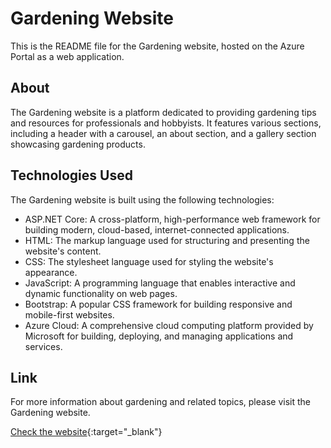 # Gardening Website

This is the README file for the Gardening website, hosted on the Azure Portal as a web application.

## About

The Gardening website is a platform dedicated to providing gardening tips and resources for professionals and hobbyists. It features various sections, including a header with a carousel, an about section, and a gallery section showcasing gardening products. 

## Technologies Used

The Gardening website is built using the following technologies:

- ASP.NET Core: A cross-platform, high-performance web framework for building modern, cloud-based, internet-connected applications.
- HTML: The markup language used for structuring and presenting the website's content.
- CSS: The stylesheet language used for styling the website's appearance.
- JavaScript: A programming language that enables interactive and dynamic functionality on web pages.
- Bootstrap: A popular CSS framework for building responsive and mobile-first websites.
- Azure Cloud: A comprehensive cloud computing platform provided by Microsoft for building, deploying, and managing applications and services.

## Link

For more information about gardening and related topics, please visit the Gardening website.

[Check the website](https://garden-web.azurewebsites.net/){:target="_blank"}




